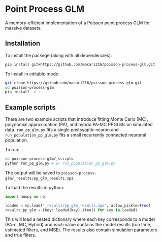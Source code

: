 # Point Process GLM

A memory-efficient implementation of a Poisson point process GLM for massive datasets.

## Installation

To install the packege (along with all dependencies):

```bash
pip install git+https://github.com/macari216/poisson-process-glm.git
```
To install in editable mode:
```bash
git clone https://github.com/macari216/poisson-process-glm.git
cd poisson-process-glm
pip install -e .
```

## Example scripts
There are two example scripts that introduce fitting Monte Carlo (MC), polynomial approximation (PA), 
and hybrid PA-MC PPGLMs on simulated data. `run_pp_glm.py` fits a single postsyaptic neuron and `run_population_pp_glm.py` 
fits a small recurrently connected neuronal population.

To run:

```bash
cd poisson-process-glm/_scripts
python run_pp_glm.py # or run_population_pp_glm.py
```

The output will be saved to `poisson-process-glm/_results/pp_glm_results.npz`.

To load the results in python:
```python
import numpy as np

loaded = np.load("_results/pp_glm_results.npz", allow_pickle=True)
results_pp_glm = {key: loaded[key].item() for key in loaded}
```

This will load a nested dictionary where each key corresponds to a model (PA-c, MC, Hybrid)
and each value contains the model results (run time, estimated filters, and MSE). The results also contain simulation parameters and true filters.